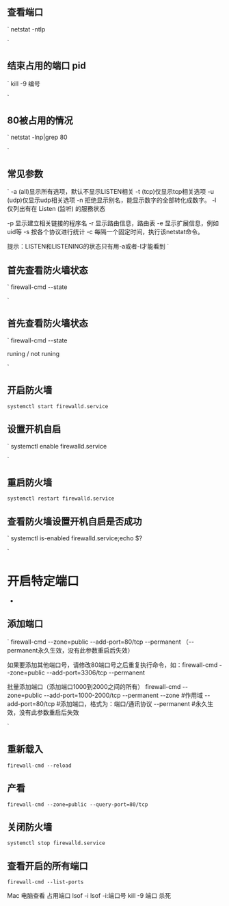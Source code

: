 ## 查看端口
`
netstat -ntlp  

`

## 结束占用的端口  pid 
`
kill -9 编号

`

## 80被占用的情况
`
netstat -lnp|grep 80

`
## 常见参数
`
-a (all)显示所有选项，默认不显示LISTEN相关
-t (tcp)仅显示tcp相关选项
-u (udp)仅显示udp相关选项
-n 拒绝显示别名，能显示数字的全部转化成数字。
-l 仅列出有在 Listen (监听) 的服務状态

-p 显示建立相关链接的程序名
-r 显示路由信息，路由表
-e 显示扩展信息，例如uid等
-s 按各个协议进行统计
-c 每隔一个固定时间，执行该netstat命令。

提示：LISTEN和LISTENING的状态只有用-a或者-l才能看到
`
##  首先查看防火墙状态
`
firewall-cmd --state

`
##  首先查看防火墙状态
`
firewall-cmd --state

runing / not runing

`
## 开启防火墙
`
systemctl start firewalld.service
`

## 设置开机自启
`
systemctl enable firewalld.service

`

## 重启防火墙
`
systemctl restart firewalld.service
`
## 查看防火墙设置开机自启是否成功
`
systemctl is-enabled firewalld.service;echo $?

`
# 开启特定端口
* 
## 添加端口 
`
firewall-cmd --zone=public --add-port=80/tcp --permanent （--permanent永久生效，没有此参数重启后失效）


如果要添加其他端口号，请修改80端口号之后重复执行命令，如：firewall-cmd --zone=public --add-port=3306/tcp --permanent

批量添加端口（添加端口1000到2000之间的所有）
firewall-cmd --zone=public --add-port=1000-2000/tcp --permanent
 --zone #作用域 --add-port=80/tcp #添加端口，格式为：端口/通讯协议 --permanent #永久生效，没有此参数重启后失效 

`

## 重新载入
`
firewall-cmd --reload
`
## 产看
`
firewall-cmd --zone=public --query-port=80/tcp
`
##  关闭防火墙
`
systemctl stop firewalld.service
`

## 查看开启的所有端口
`
firewall-cmd --list-ports
`

Mac 电脑查看 占用端口
lsof -i 
lsof -i:端口号
kill -9 端口 杀死
